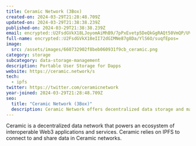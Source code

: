 ```yaml
---
title: Ceramic Network (3Box)
created-on: 2024-03-29T21:28:48.709Z
updated-on: 2024-03-29T21:38:38.239Z
published-on: 2024-03-29T21:38:38.239Z
email: encrypted::U2FsdGVkX18LJoyomAiMhB9/7pPxEvetp5DeQkGgRAQt50VmQP/UVpdqoFh293YH
full-name: encrypted::U2FsdGVkX18eII72dGIMNe87g8Da/YlS6O/suqfEpos=
image:
  src: /assets/images/660732902f8beb060931f9cb_ceramic.png
category: storage
subcategory: data-storage-management
description: Portable User Storage for Dapps
website: https://ceramic.network/s
tech:
  - ipfs
twitter: https://twitter.com/ceramicnetwork
year-joined: 2024-03-29T21:28:48.709Z
seo:
  title: "Ceramic Network (3Box)"
  description: Ceramic Network offers decentralized data storage and management solutions.
---
```


Ceramic is a decentralized data network that powers an ecosystem of interoperable Web3 applications and services. Ceramic relies on IPFS to connect to and share data in Ceramic networks.
